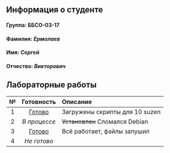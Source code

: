 ## Информация о студенте
#### Группа: ББСО-03-17 
#### **Фамилия:** *Ермолаев*
#### **Имя:** *Сергей*
#### **Отчество:** *Викторович*
## Лабораторные работы 
  
| № | Готовность         | Описание |
|:-:|:------------------:|:---------|
| 1 | [Готово](https://github.com/Parennepromax/labs/tree/master/OS)  | Загружены скрипты для 10 suzen |
| 2 | *В процессе*       | ~~Установлен~~ Сломался Debian    |
| 3 | [Готово](https://github.com/Parennepromax/Labs/tree/master/lab3)| Всё работает, файлы запушил    |
| 4 | *Не готово*        |                                   |
